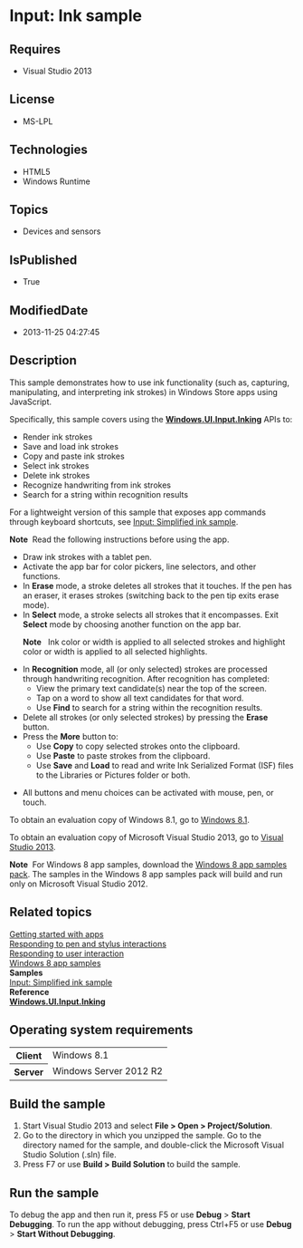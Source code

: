 # Input: Ink sample
## Requires
* Visual Studio 2013
## License
* MS-LPL
## Technologies
* HTML5
* Windows Runtime
## Topics
* Devices and sensors
## IsPublished
* True
## ModifiedDate
* 2013-11-25 04:27:45
## Description

<div id="mainSection">
<p></p>
<p>This sample demonstrates how to use ink functionality (such as, capturing, manipulating, and interpreting ink strokes) in Windows Store apps using JavaScript.
</p>
<p>Specifically, this sample covers using the <a href="http://msdn.microsoft.com/library/windows/apps/br208524">
<b>Windows.UI.Input.Inking</b></a> APIs to:</p>
<ul>
<li>Render ink strokes </li><li>Save and load ink strokes </li><li>Copy and paste ink strokes </li><li>Select ink strokes </li><li>Delete ink strokes </li><li>Recognize handwriting from ink strokes </li><li>Search for a string within recognition results </li></ul>
<p></p>
For a lightweight version of this sample that exposes app commands through keyboard shortcuts, see
<a href="http://go.microsoft.com/fwlink/p/?linkid=246570">Input: Simplified ink sample</a>.
<p></p>
<p class="note"><b>Note</b>&nbsp;&nbsp;Read the following instructions before using the app.</p>
<ul>
<li>Draw ink strokes with a tablet pen. </li><li>Activate the app bar for color pickers, line selectors, and other functions. </li><li>In <b>Erase</b> mode, a stroke deletes all strokes that it touches. If the pen has an eraser, it erases strokes (switching back to the pen tip exits erase mode).
</li><li>In <b>Select</b> mode, a stroke selects all strokes that it encompasses. Exit
<b>Select</b> mode by choosing another function on the app bar.
<p class="note"><b>Note</b>&nbsp;&nbsp; Ink color or width is applied to all selected strokes and highlight color or width is applied to all selected highlights.
</p>
</li><li>In <b>Recognition</b> mode, all (or only selected) strokes are processed through handwriting recognition. After recognition has completed:
<ul>
<li>View the primary text candidate(s) near the top of the screen. </li><li>Tap on a word to show all text candidates for that word. </li><li>Use <b>Find</b> to search for a string within the recognition results. </li></ul>
</li><li>Delete all strokes (or only selected strokes) by pressing the <b>Erase</b> button.
</li><li>Press the <b>More</b> button to:
<ul>
<li>Use <b>Copy</b> to copy selected strokes onto the clipboard. </li><li>Use <b>Paste</b> to paste strokes from the clipboard. </li><li>Use <b>Save</b> and <b>Load</b> to read and write Ink Serialized Format (ISF) files to the Libraries or Pictures folder or both.
</li></ul>
</li><li>
<p>All buttons and menu choices can be activated with mouse, pen, or touch. </p>
</li></ul>
<p></p>
<p>To obtain an evaluation copy of Windows&nbsp;8.1, go to <a href="http://go.microsoft.com/fwlink/p/?linkid=301696">
Windows&nbsp;8.1</a>.</p>
<p>To obtain an evaluation copy of Microsoft Visual Studio&nbsp;2013, go to <a href="http://go.microsoft.com/fwlink/p/?linkid=301697">
Visual Studio&nbsp;2013</a>.</p>
<p></p>
<p class="note"><b>Note</b>&nbsp;&nbsp;For Windows&nbsp;8 app samples, download the <a href="http://go.microsoft.com/fwlink/p/?LinkId=301698">
Windows&nbsp;8 app samples pack</a>. The samples in the Windows&nbsp;8 app samples pack will build and run only on Microsoft Visual Studio&nbsp;2012.</p>
<p></p>
<h2><a id="related_topics"></a>Related topics</h2>
<dl><dt><a href="http://msdn.microsoft.com/library/windows/apps/">Getting started with apps</a>
</dt><dt><a href="http://msdn.microsoft.com/library/windows/apps/hh700425">Responding to pen and stylus interactions</a>
</dt><dt><a href="http://msdn.microsoft.com/library/windows/apps/hh700412">Responding to user interaction</a>
</dt><dt><a href="http://go.microsoft.com/fwlink/p/?LinkID=227694">Windows 8 app samples</a>
</dt><dt><b>Samples</b> </dt><dt><a href="http://go.microsoft.com/fwlink/p/?linkid=246570">Input: Simplified ink sample</a>
</dt><dt><b>Reference</b> </dt><dt><a href="http://msdn.microsoft.com/library/windows/apps/br208524"><b>Windows.UI.Input.Inking</b></a>
</dt></dl>
<h2>Operating system requirements</h2>
<table>
<tbody>
<tr>
<th>Client</th>
<td><dt>Windows&nbsp;8.1 </dt></td>
</tr>
<tr>
<th>Server</th>
<td><dt>Windows Server&nbsp;2012&nbsp;R2 </dt></td>
</tr>
</tbody>
</table>
<h2>Build the sample</h2>
<ol>
<li>Start Visual Studio&nbsp;2013 and select <b>File &gt; Open &gt; Project/Solution</b>.
</li><li>Go to the directory in which you unzipped the sample. Go to the directory named for the sample, and double-click the Microsoft Visual Studio Solution (.sln) file.
</li><li>Press F7 or use <b>Build &gt; Build Solution</b> to build the sample. </li></ol>
<h2>Run the sample</h2>
<p>To debug the app and then run it, press F5 or use <b>Debug</b> &gt; <b>Start Debugging</b>. To run the app without debugging, press Ctrl&#43;F5 or use
<b>Debug</b> &gt; <b>Start Without Debugging</b>.</p>
</div>
